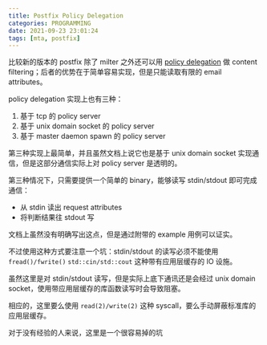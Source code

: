 ```yaml
---
title: Postfix Policy Delegation
categories: PROGRAMMING
date: 2021-09-23 23:01:24
tags: [mta, postfix]
---
```

比较新的版本的 postfix 除了 milter 之外还可以用 [policy delegation](http://www.postfix.org/SMTPD_POLICY_README.html#client_config) 做 content filtering；后者的优势在于简单容易实现，但是只能读取有限的 email attributes。

policy delegation 实现上也有三种：

1. 基于 tcp 的 policy server
2. 基于 unix domain socket 的 policy server
3. 基于 master daemon spawn 的 policy server

第三种实现上最简单，并且虽然文档上说它也是基于 unix domain socket 实现通信，但是这部分通信实际上对 policy server 是透明的。

第三种情况下，只需要提供一个简单的 binary，能够读写 stdin/stdout 即可完成通信：

- 从 stdin 读出 request attributes
- 将判断结果往 stdout 写

文档上虽然没有明确写出这点，但是通过附带的 example 用例可以证实。

不过使用这种方式要注意一个坑：stdin/stdout 的读写必须不能使用 `fread()/fwrite()` `std::cin/std::cout` 这种带有应用层缓存的 IO 设施。

虽然这里是对 stdin/stdout 读写，但是实际上底下通讯还是会经过 unix domain socket，使用带应用层缓存的库函数读写时会导致阻塞。

相应的，这里要么使用 `read(2)/write(2)` 这种 syscall，要么手动屏蔽标准库的应用层缓存。

对于没有经验的人来说，这里是一个很容易掉的坑

<!-- more -->